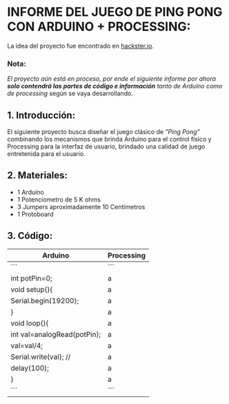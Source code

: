 # INFORME DEL JUEGO DE PING PONG CON ARDUINO + PROCESSING:

La idea del proyecto fue encontrado en [hackster.io](https://www.hackster.io "Título").

### Nota:
_El proyecto aún está en proceso, por ende el siguiente informe por ahora **solo contendrá las partes de código e información** tanto de Arduino como de processing_ según se vaya desarrollando.

## 1. Introducción:

El siguiente proyecto busca diseñar el juego clásico de _"Ping Pong"_ combinando los mecanismos que brinda Arduino para el control físico y Processing para la interfaz de usuario, brindado una calidad de juego entretenida para el usuario.

## 2. Materiales:
- 1 Arduino
- 1 Potenciometro de 5 K ohms
- 3 Jumpers aproximadamente 10 Centímetros
- 1 Protoboard

## 3. Código:

Arduino | Processing
-------------------------------------------------|-------------------------------------------------
```   | ```
int potPin=0;   | a
void setup(){   | a
Serial.begin(19200);   | a
}   | a
void loop(){   | a
int val=analogRead(potPin);   | a
val=val/4;   | a
Serial.write(val); //   | a
delay(100);   | a
} | a
```  | ```

